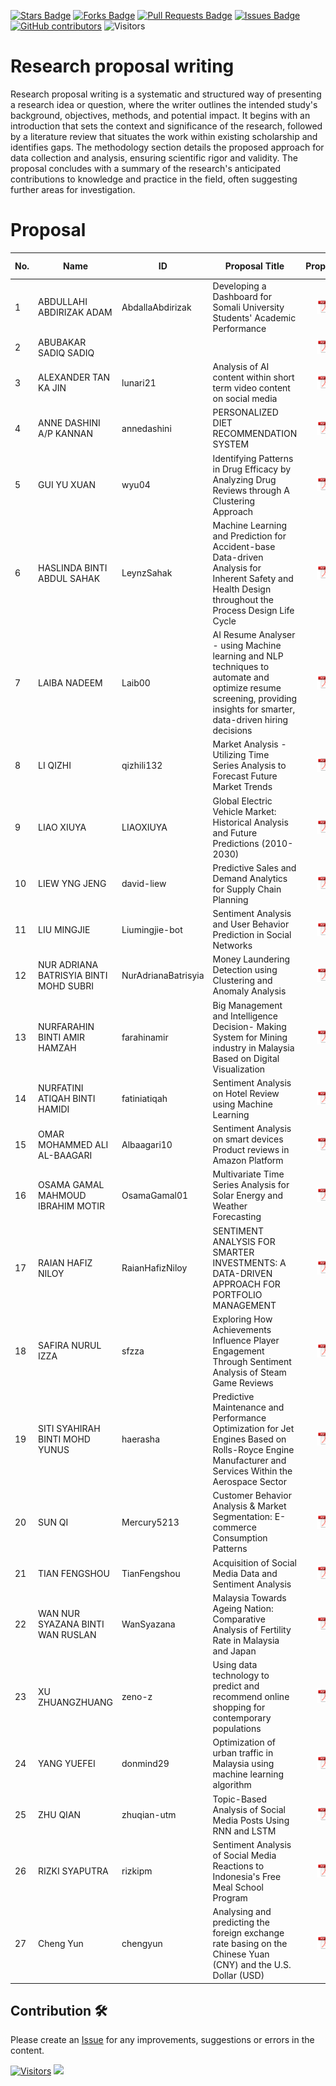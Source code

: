 <a href="https://github.com/drshahizan/research-design/stargazers"><img src="https://img.shields.io/github/stars/drshahizan/research-design" alt="Stars Badge"/></a>
<a href="https://github.com/drshahizan/research-design/network/members"><img src="https://img.shields.io/github/forks/drshahizan/research-design" alt="Forks Badge"/></a>
<a href="https://github.com/drshahizan/research-design/pulls"><img src="https://img.shields.io/github/issues-pr/drshahizan/research-design" alt="Pull Requests Badge"/></a>
<a href="https://github.com/drshahizan/research-design"><img src="https://img.shields.io/github/issues/drshahizan/research-design" alt="Issues Badge"/></a>
<a href="https://github.com/drshahizan/research-design/graphs/contributors"><img alt="GitHub contributors" src="https://img.shields.io/github/contributors/drshahizan/research-design?color=2b9348"></a>
![Visitors](https://api.visitorbadge.io/api/visitors?path=https%3A%2F%2Fgithub.com%2Fdrshahizan%2BDM&labelColor=%23d9e3f0&countColor=%23697689&style=flat)

# Research proposal writing

Research proposal writing is a systematic and structured way of presenting a research idea or question, where the writer outlines the intended study's background, objectives, methods, and potential impact. It begins with an introduction that sets the context and significance of the research, followed by a literature review that situates the work within existing scholarship and identifies gaps. The methodology section details the proposed approach for data collection and analysis, ensuring scientific rigor and validity. The proposal concludes with a summary of the research's anticipated contributions to knowledge and practice in the field, often suggesting further areas for investigation.

# Proposal

| No. | Name                                    | ID                 | Proposal Title                | Proposal | AI % |
|-----|-----------------------------------------|--------------------|-------------------------------|:----------:|----------:|
| 1   | ABDULLAHI ABDIRIZAK ADAM                | AbdallaAbdirizak   | Developing a Dashboard for Somali University Students' Academic Performance |<a href="proposal24251/"><img src="../images/pdf.svg" width="24px" height="24px"></a> ||
| 2   | ABUBAKAR SADIQ SADIQ                    |                    |                               |<a href="proposal24251/"><img src="../images/pdf.svg" width="24px" height="24px"></a> ||
| 3   | ALEXANDER TAN KA JIN                    | lunari21           | Analysis of AI content within short term video content on social media |<a href="proposal24251/"><img src="../images/pdf.svg" width="24px" height="24px"></a> ||
| 4   | ANNE DASHINI A/P KANNAN                 | annedashini        | PERSONALIZED DIET RECOMMENDATION SYSTEM |<a href="proposal24251/"><img src="../images/pdf.svg" width="24px" height="24px"></a> ||
| 5   | GUI YU XUAN                             | wyu04              | Identifying Patterns in Drug Efficacy by Analyzing Drug Reviews through A Clustering Approach |<a href="proposal24251/"><img src="../images/pdf.svg" width="24px" height="24px"></a> |77|
| 6   | HASLINDA BINTI ABDUL SAHAK              | LeynzSahak         | Machine Learning and Prediction for Accident-base Data-driven Analysis for Inherent Safety and Health Design throughout the Process Design Life Cycle |<a href="proposal24251/"><img src="../images/pdf.svg" width="24px" height="24px"></a> ||
| 7   | LAIBA NADEEM                            | Laib00             | AI Resume Analyser - using Machine learning and NLP techniques to automate and optimize resume screening, providing insights for smarter, data-driven hiring decisions|<a href="proposal24251/"><img src="../images/pdf.svg" width="24px" height="24px"></a> ||
| 8   | LI QIZHI                                | qizhili132         | Market Analysis - Utilizing Time Series Analysis to Forecast Future Market Trends|<a href="proposal24251/"><img src="../images/pdf.svg" width="24px" height="24px"></a> ||
| 9   | LIAO XIUYA                              | LIAOXIUYA          | Global Electric Vehicle Market: Historical Analysis and Future Predictions (2010-2030) |<a href="proposal24251/"><img src="../images/pdf.svg" width="24px" height="24px"></a> ||
| 10  | LIEW YNG JENG                           | david-liew         | Predictive Sales and Demand Analytics for Supply Chain Planning |<a href="proposal24251/"><img src="../images/pdf.svg" width="24px" height="24px"></a> |41|
| 11  | LIU MINGJIE                             | Liumingjie-bot     | Sentiment Analysis and User Behavior Prediction in Social Networks |<a href="proposal24251/"><img src="../images/pdf.svg" width="24px" height="24px"></a> ||
| 12  | NUR ADRIANA BATRISYIA BINTI MOHD SUBRI  | NurAdrianaBatrisyia| Money Laundering Detection using Clustering and Anomaly Analysis |<a href="proposal24251/"><img src="../images/pdf.svg" width="24px" height="24px"></a> ||
| 13  | NURFARAHIN BINTI AMIR HAMZAH            | farahinamir        | Big Management and Intelligence Decision- Making System for Mining industry in Malaysia Based on Digital Visualization|<a href="proposal24251/"><img src="../images/pdf.svg" width="24px" height="24px"></a> ||
| 14  | NURFATINI ATIQAH BINTI HAMIDI           | fatiniatiqah       | Sentiment Analysis on Hotel Review using Machine Learning |<a href="proposal24251/"><img src="../images/pdf.svg" width="24px" height="24px"></a> ||
| 15  | OMAR MOHAMMED ALI AL-BAAGARI            | Albaagari10        | Sentiment Analysis on smart devices Product reviews in Amazon Platform |<a href="proposal24251/"><img src="../images/pdf.svg" width="24px" height="24px"></a> ||
| 16  | OSAMA GAMAL MAHMOUD IBRAHIM MOTIR       | OsamaGamal01       | Multivariate Time Series Analysis for Solar Energy and Weather Forecasting |<a href="proposal24251/"><img src="../images/pdf.svg" width="24px" height="24px"></a> ||
| 17  | RAIAN HAFIZ NILOY                       | RaianHafizNiloy    | SENTIMENT ANALYSIS FOR SMARTER INVESTMENTS: A DATA-DRIVEN APPROACH FOR PORTFOLIO MANAGEMENT|<a href="proposal24251/"><img src="../images/pdf.svg" width="24px" height="24px"></a> ||
| 18  | SAFIRA NURUL IZZA                       | sfzza              | Exploring How Achievements Influence Player Engagement Through Sentiment Analysis of Steam Game Reviews|<a href="proposal24251/"><img src="../images/pdf.svg" width="24px" height="24px"></a> ||
| 19  | SITI SYAHIRAH BINTI MOHD YUNUS          | haerasha           | Predictive Maintenance and Performance Optimization for Jet Engines Based on Rolls-Royce Engine Manufacturer and Services Within the Aerospace Sector |<a href="proposal24251/"><img src="../images/pdf.svg" width="24px" height="24px"></a> ||
| 20  | SUN QI                                  | Mercury5213        | Customer Behavior Analysis & Market Segmentation: E-commerce Consumption Patterns |<a href="proposal24251/"><img src="../images/pdf.svg" width="24px" height="24px"></a> ||
| 21  | TIAN FENGSHOU                           | TianFengshou       | Acquisition of Social Media Data and Sentiment Analysis |<a href="proposal24251/"><img src="../images/pdf.svg" width="24px" height="24px"></a> |0|
| 22  | WAN NUR SYAZANA BINTI WAN RUSLAN        | WanSyazana         | Malaysia Towards Ageing Nation: Comparative Analysis of Fertility Rate in Malaysia and Japan |<a href="proposal24251/"><img src="../images/pdf.svg" width="24px" height="24px"></a> ||
| 23  | XU ZHUANGZHUANG                         | zeno-z             | Using data technology to predict and recommend online shopping for contemporary populations|<a href="proposal24251/"><img src="../images/pdf.svg" width="24px" height="24px"></a> ||
| 24  | YANG YUEFEI                             | donmind29          | Optimization of urban traffic in Malaysia using machine learning algorithm |<a href="proposal24251/"><img src="../images/pdf.svg" width="24px" height="24px"></a> ||
| 25  | ZHU QIAN                                | zhuqian-utm        | Topic-Based Analysis of Social Media Posts Using RNN and LSTM |<a href="proposal24251/"><img src="../images/pdf.svg" width="24px" height="24px"></a> |0|
| 26  | RIZKI SYAPUTRA                          | rizkipm            |Sentiment Analysis of Social Media Reactions to Indonesia's Free Meal School Program |<a href="proposal24251/"><img src="../images/pdf.svg" width="24px" height="24px"></a> ||
| 27  | Cheng Yun                         |chengyun           |Analysing and predicting the foreign exchange rate basing on the Chinese Yuan (CNY) and the U.S. Dollar (USD) |<a href="proposal24251/"><img src="../images/pdf.svg" width="24px" height="24px"></a> ||

## Contribution 🛠️
Please create an [Issue](https://github.com/drshahizan/research-design/issues) for any improvements, suggestions or errors in the content.



[![Visitors](https://api.visitorbadge.io/api/visitors?path=https%3A%2F%2Fgithub.com%2Fdrshahizan&labelColor=%23697689&countColor=%23555555&style=plastic)](https://visitorbadge.io/status?path=https%3A%2F%2Fgithub.com%2Fdrshahizan)
![](https://hit.yhype.me/github/profile?user_id=81284918)
